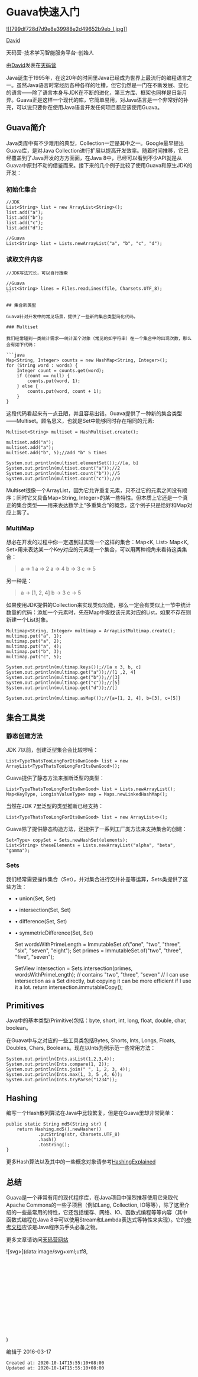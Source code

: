 
# Guava快速入门

[![[799df728d7d9e8e39988e2d49652b9eb_l.jpg]]](https://www.zhihu.com/people/tianmaying)

[David](https://www.zhihu.com/people/tianmaying)

天码营-技术学习智能服务平台-创始人

由[David](https://link.zhihu.com/?target=http%3A//www.tianmaying.com/user/david)发表在[天码营](https://link.zhihu.com/?target=http%3A//www.tianmaying.com/tutorial/guava-quickstart)

Java诞生于1995年，在这20年的时间里Java已经成为世界上最流行的编程语言之一。虽然Java语言时常经历各种各样的吐槽，但它仍然是一门在不断发展、变化的语言——除了语言本身与JDK在不断的进化，第三方库、框架也同样是日新月异。Guava正是这样一个现代的库，它简单易用，对Java语言是一个非常好的补充，可以说只要你在使用Java语言开发任何项目都应该使用Guava。

## Guava简介

Java类库中有不少难用的典型，Collection一定是其中之一。Google最早提出Guava库，是对Java Collection进行扩展以提高开发效率。随着时间推移，它已经覆盖到了Java开发的方方面面，在Java 8中，已经可以看到不少API就是从Guava中原封不动的借鉴而来。接下来的几个例子比较了使用Guava和原生JDK的开发：

### 初始化集合

    //JDK
    List<String> list = new ArrayList<String>(); 
    list.add("a");
    list.add("b");
    list.add("c");
    list.add("d");
    
    //Guava
    List<String> list = Lists.newArrayList("a", "b", "c", "d");

### 读取文件内容

    //JDK写法冗长，可以自行搜索
    
    //Guava
    List<String> lines = Files.readLines(file, Charsets.UTF_8);
    ``
    
    ## 集合新类型
    
    Guava针对开发中的常见场景，提供了一些新的集合类型简化代码。
    
    ### Multiset
    
    我们经常碰到一类统计需求——统计某个对象（常见的如字符串）在一个集合中的出现次数，那么会有如下代码：
    
    ```java
    Map<String, Integer> counts = new HashMap<String, Integer>();
    for (String word : words) {
        Integer count = counts.get(word);
        if (count == null) {
            counts.put(word, 1);
        } else {
            counts.put(word, count + 1);
        }
    }

这段代码看起来有一点丑陋，并且容易出错。Guava提供了一种新的集合类型——Multiset。顾名思义，也就是Set中能够同时存在相同的元素:

    Multiset<String> multiset = HashMultiset.create();
    
    multiset.add("a");
    multiset.add("a");
    multiset.add("b", 5);//add "b" 5 times
    
    System.out.println(multiset.elementSet());//[a, b]
    System.out.println(multiset.count("a"));//2
    System.out.println(multiset.count("b"));//5
    System.out.println(multiset.count("c"));//0

Multiset很像一个ArrayList，因为它允许重复元素，只不过它的元素之间没有顺序；同时它又具备Map<String, Integer>的某一些特性。但本质上它还是一个真正的集合类型——用来表达数学上“多重集合”的概念，这个例子只是恰好和Map对应上罢了。

### MultiMap

想必在开发的过程中你一定遇到过实现一个这样的集合：Map<K, List<V>> Map<K, Set<V>>用来表达某一个Key对应的元素是一个集合，可以用两种视角来看待这类集合：

> a -> 1 a -> 2 a -> 4 b -> 3 c -> 5

另一种是：

> a -> \[1, 2, 4\] b -> 3 c -> 5

如果使用JDK提供的Collection来实现类似功能，那么一定会有类似上一节中统计数量的代码：添加一个元素时，先在Map中查找该元素对应的List，如果不存在则新建一个List对象。

    Multimap<String, Integer> multimap = ArrayListMultimap.create();
    multimap.put("a", 1);
    multimap.put("a", 2);
    multimap.put("a", 4);
    multimap.put("b", 3);
    multimap.put("c", 5);
    
    System.out.println(multimap.keys());//[a x 3, b, c]
    System.out.println(multimap.get("a"));//[1 ,2, 4]
    System.out.println(multimap.get("b"));//[3]
    System.out.println(multimap.get("c"));//[5]
    System.out.println(multimap.get("d"));//[]
    
    System.out.println(multimap.asMap());//{a=[1, 2, 4], b=[3], c=[5]}

## 集合工具类

### 静态创建方法

JDK 7以前，创建泛型集合会比较啰嗦：

    List<TypeThatsTooLongForItsOwnGood> list = new ArrayList<TypeThatsTooLongForItsOwnGood>();

Guava提供了静态方法来推断泛型的类型：

    List<TypeThatsTooLongForItsOwnGood> list = Lists.newArrayList();
    Map<KeyType, LongishValueType> map = Maps.newLinkedHashMap();

当然在JDK 7里泛型的类型推断已经支持：

    List<TypeThatsTooLongForItsOwnGood> list = new ArrayList<>();

Guava除了提供静态构造方法，还提供了一系列工厂类方法来支持集合的创建：

    Set<Type> copySet = Sets.newHashSet(elements);
    List<String> theseElements = Lists.newArrayList("alpha", "beta", "gamma");

### Sets

我们经常需要操作集合（Set），并对集合进行交并补差等运算，Sets类提供了这些方法：

*   • union(Set, Set)
*   • intersection(Set, Set)
*   • difference(Set, Set)
*   • symmetricDifference(Set, Set)

    Set<String> wordsWithPrimeLength = ImmutableSet.of("one", "two", "three", "six", "seven", "eight");
    Set<String> primes = ImmutableSet.of("two", "three", "five", "seven");
    
    SetView<String> intersection = Sets.intersection(primes, wordsWithPrimeLength); // contains "two", "three", "seven"
    // I can use intersection as a Set directly, but copying it can be more efficient if I use it a lot.
    return intersection.immutableCopy();

## Primitives

Java中的基本类型(Primitive)包括：byte, short, int, long, float, double, char, boolean。

在Guava中与之对应的一些工具类包括Bytes, Shorts, Ints, Longs, Floats, Doubles, Chars, Booleans。现在以Ints为例示范一些常用方法：

    System.out.println(Ints.asList(1,2,3,4));
    System.out.println(Ints.compare(1, 2));
    System.out.println(Ints.join(" ", 1, 2, 3, 4));
    System.out.println(Ints.max(1, 3, 5 ,4, 6));
    System.out.println(Ints.tryParse("1234"));

## Hashing

编写一个Hash散列算法在Java中比较繁复，但是在Guava里却非常简单：

    public static String md5(String str) {
        return Hashing.md5().newHasher()
                .putString(str, Charsets.UTF_8)
                .hash()
                .toString();
    }

更多Hash算法以及其中的一些概念对象请参考[HashingExplained](https://link.zhihu.com/?target=https%3A//github.com/google/guava/wiki/HashingExplained)

## 总结

Guava是一个非常有用的现代程序库，在Java项目中强烈推荐使用它来取代Apache Commons的一些子项目（例如Lang, Collection, IO等等），除了这里介绍的一些最常用的特性，它还包括缓存、网络、IO、函数式编程等等内容（其中函数式编程在Java 8中可以使用Stream和Lambda表达式等特性来实现）。它的[参考文档](https://link.zhihu.com/?target=https%3A//github.com/google/guava/wiki/IOExplained)应该是Java程序员手头必备之物。

更多文章请访问[天码营网站](https://link.zhihu.com/?target=http%3A//www.tianmaying.com/)

![svg>](data:image/svg+xml;utf8,<svg xmlns='http://www.w3.org/2000/svg' width='659' height='289'></svg>)

编辑于 2016-03-17

    Created at: 2020-10-14T15:55:10+08:00
    Updated at: 2020-10-14T15:55:10+08:00

